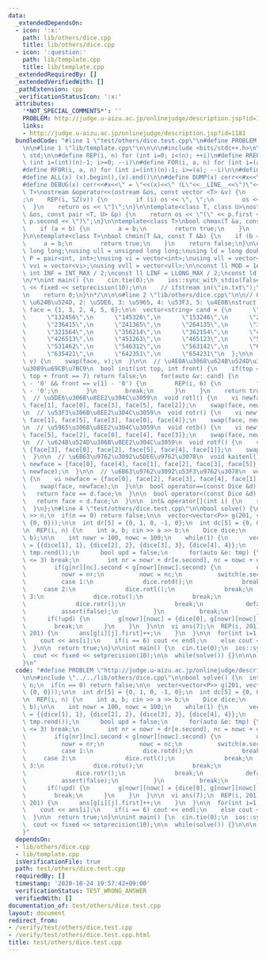 ```yaml
---
data:
  _extendedDependsOn:
  - icon: ':x:'
    path: lib/others/dice.cpp
    title: lib/others/dice.cpp
  - icon: ':question:'
    path: lib/template.cpp
    title: lib/template.cpp
  _extendedRequiredBy: []
  _extendedVerifiedWith: []
  _pathExtension: cpp
  _verificationStatusIcon: ':x:'
  attributes:
    '*NOT_SPECIAL_COMMENTS*': ''
    PROBLEM: http://judge.u-aizu.ac.jp/onlinejudge/description.jsp?id=1181
    links:
    - http://judge.u-aizu.ac.jp/onlinejudge/description.jsp?id=1181
  bundledCode: "#line 1 \"test/others/dice.test.cpp\"\n#define PROBLEM \"http://judge.u-aizu.ac.jp/onlinejudge/description.jsp?id=1181\"\
    \n\n#line 1 \"lib/template.cpp\"\n\n\n\n#include <bits/stdc++.h>\n\nusing namespace\
    \ std;\n\n#define REP(i, n) for (int i=0; i<(n); ++i)\n#define RREP(i, n) for\
    \ (int i=(int)(n)-1; i>=0; --i)\n#define FOR(i, a, n) for (int i=(a); i<(n); ++i)\n\
    #define RFOR(i, a, n) for (int i=(int)(n)-1; i>=(a); --i)\n\n#define SZ(x) ((int)(x).size())\n\
    #define ALL(x) (x).begin(),(x).end()\n\n#define DUMP(x) cerr<<#x<<\" = \"<<(x)<<endl\n\
    #define DEBUG(x) cerr<<#x<<\" = \"<<(x)<<\" (L\"<<__LINE__<<\")\"<<endl;\n\ntemplate<class\
    \ T>\nostream &operator<<(ostream &os, const vector <T> &v) {\n    os << \"[\"\
    ;\n    REP(i, SZ(v)) {\n        if (i) os << \", \";\n        os << v[i];\n  \
    \  }\n    return os << \"]\";\n}\n\ntemplate<class T, class U>\nostream &operator<<(ostream\
    \ &os, const pair <T, U> &p) {\n    return os << \"(\" << p.first << \" \" <<\
    \ p.second << \")\";\n}\n\ntemplate<class T>\nbool chmax(T &a, const T &b) {\n\
    \    if (a < b) {\n        a = b;\n        return true;\n    }\n    return false;\n\
    }\n\ntemplate<class T>\nbool chmin(T &a, const T &b) {\n    if (b < a) {\n   \
    \     a = b;\n        return true;\n    }\n    return false;\n}\n\nusing ll =\
    \ long long;\nusing ull = unsigned long long;\nusing ld = long double;\nusing\
    \ P = pair<int, int>;\nusing vi = vector<int>;\nusing vll = vector<ll>;\nusing\
    \ vvi = vector<vi>;\nusing vvll = vector<vll>;\n\nconst ll MOD = 1e9 + 7;\nconst\
    \ int INF = INT_MAX / 2;\nconst ll LINF = LLONG_MAX / 2;\nconst ld eps = 1e-9;\n\
    \n/*\nint main() {\n    cin.tie(0);\n    ios::sync_with_stdio(false);\n    cout\
    \ << fixed << setprecision(10);\n\n    // ifstream in(\"in.txt\");\n    // cin.rdbuf(in.rdbuf());\n\
    \n    return 0;\n}\n*/\n\n\n#line 2 \"lib/others/dice.cpp\"\n\n// 0: \u4E0A, 1:\
    \ \u624B\u524D, 2: \u5DE6, 3: \u5965, 4: \u53F3, 5: \u4E0B\nstruct Dice {\n  vi\
    \ face = {1, 3, 2, 4, 5, 6};\n\n  vector<string> cand = {\n      \"124536\",\n\
    \      \"132456\",\n      \"145326\",\n      \"153246\",\n      \"213645\",\n\
    \      \"236415\",\n      \"241365\",\n      \"264135\",\n      \"315624\",\n\
    \      \"321564\",\n      \"356214\",\n      \"362154\",\n      \"412653\",\n\
    \      \"426513\",\n      \"451263\",\n      \"465123\",\n      \"514632\",\n\
    \      \"531462\",\n      \"546312\",\n      \"563142\",\n      \"623541\",\n\
    \      \"635421\",\n      \"642351\",\n      \"654231\"\n  };\n\n  void init(vi\
    \ v) {\n    swap(face, v);\n  }\n\n  // \u4E0A\u3068\u624B\u524D\u306E\u5024\u304B\
    \u3089\u69CB\u7BC9\n  bool init(int top, int front) {\n    if(top == front ||\
    \ top + front == 7) return false;\n    for(auto &v: cand) {\n      if(top == v[0]\
    \ - '0' && front == v[1] - '0') {\n        REP(i, 6) {\n          face[i] = v[i]\
    \ - '0';\n        }\n        break;\n      }\n    }\n    return true;\n  }\n\n\
    \  // \u5DE6\u306B\u8EE2\u304C\u3059\n  void rotl() {\n    vi newface = {face[4],\
    \ face[1], face[0], face[3], face[5], face[2]};\n    swap(face, newface);\n  }\n\
    \n  // \u53F3\u306B\u8EE2\u304C\u3059\n  void rotr() {\n    vi newface = {face[2],\
    \ face[1], face[5], face[3], face[0], face[4]};\n    swap(face, newface);\n  }\n\
    \n  // \u5965\u306B\u8EE2\u304C\u3059\n  void rotb() {\n    vi newface = {face[1],\
    \ face[5], face[2], face[0], face[4], face[3]};\n    swap(face, newface);\n  }\n\
    \n  // \u624B\u524D\u306B\u8EE2\u304C\u3059\n  void rotf() {\n    vi newface =\
    \ {face[3], face[0], face[2], face[5], face[4], face[1]};\n    swap(face, newface);\n\
    \  }\n\n  // \u6B63\u9762\u3092\u5DE6\u9762\u3078\n  void kaitenl() {\n    vi\
    \ newface = {face[0], face[4], face[1], face[2], face[3], face[5]};\n    swap(face,\
    \ newface);\n  }\n\n  // \u6B63\u9762\u3092\u53F3\u9762\u3078\n  void kaitenr()\
    \ {\n    vi newface = {face[0], face[2], face[3], face[4], face[1], face[5]};\n\
    \    swap(face, newface);\n  }\n\n  bool operator==(const Dice &d) const {\n \
    \   return face == d.face;\n  }\n\n  bool operator<(const Dice &d) const {\n \
    \   return face < d.face;\n  }\n\n  int& operator[](int i) {\n    return face[i];\n\
    \  }\n};\n#line 4 \"test/others/dice.test.cpp\"\n\nbool solve() {\n  int n; cin\
    \ >> n;\n  if(n == 0) return false;\n\n  vector<vector<P>> g(201, vector<P>(201,\
    \ {0, 0}));\n\n  int dr[5] = {0, 1, 0, -1, 0};\n  int dc[5] = {0, 0, -1, 0, 1};\n\
    \n  REP(i, n) {\n    int a, b; cin >> a >> b;\n    Dice dice;\n    dice.init(a,\
    \ b);\n\n    int nowr = 100, nowc = 100;\n    while(1) {\n      vector<P> tmp\
    \ = {{dice[1], 1}, {dice[2], 2}, {dice[3], 3}, {dice[4], 4}};\n      sort(tmp.rbegin(),\
    \ tmp.rend());\n      bool upd = false;\n      for(auto &e: tmp) {\n        if(e.first\
    \ <= 3) break;\n        int nr = nowr + dr[e.second], nc = nowc + dc[e.second];\n\
    \        if(g[nr][nc].second < g[nowr][nowc].second) {\n          upd = true;\n\
    \          nowr = nr;\n          nowc = nc;\n          switch(e.second) {\n  \
    \          case 1:\n              dice.rotd();\n              break;\n       \
    \     case 2:\n              dice.rotl();\n              break;\n            case\
    \ 3:\n              dice.rotu();\n              break;\n            case 4:\n\
    \              dice.rotr();\n              break;\n            default:\n    \
    \          assert(false);\n          }\n          break;\n        }\n      }\n\
    \      if(!upd) {\n        g[nowr][nowc] = {dice[0], g[nowr][nowc].second + 1};\n\
    \        break;\n      }\n    }\n  }\n\n  vi ans(7);\n  REP(i, 201) {\n    REP(j,\
    \ 201) {\n      ans[g[i][j].first]++;\n    }\n  }\n\n  for(int i=1;i<=6;++i) {\n\
    \    cout << ans[i];\n    if(i == 6) cout << endl;\n    else cout << \" \";\n\
    \  }\n\n  return true;\n}\n\nint main() {\n  cin.tie(0);\n  ios::sync_with_stdio(false);\n\
    \  cout << fixed << setprecision(10);\n\n  while(solve()) {}\n\n\n  return 0;\n\
    }\n"
  code: "#define PROBLEM \"http://judge.u-aizu.ac.jp/onlinejudge/description.jsp?id=1181\"\
    \n\n#include \"../../lib/others/dice.cpp\"\n\nbool solve() {\n  int n; cin >>\
    \ n;\n  if(n == 0) return false;\n\n  vector<vector<P>> g(201, vector<P>(201,\
    \ {0, 0}));\n\n  int dr[5] = {0, 1, 0, -1, 0};\n  int dc[5] = {0, 0, -1, 0, 1};\n\
    \n  REP(i, n) {\n    int a, b; cin >> a >> b;\n    Dice dice;\n    dice.init(a,\
    \ b);\n\n    int nowr = 100, nowc = 100;\n    while(1) {\n      vector<P> tmp\
    \ = {{dice[1], 1}, {dice[2], 2}, {dice[3], 3}, {dice[4], 4}};\n      sort(tmp.rbegin(),\
    \ tmp.rend());\n      bool upd = false;\n      for(auto &e: tmp) {\n        if(e.first\
    \ <= 3) break;\n        int nr = nowr + dr[e.second], nc = nowc + dc[e.second];\n\
    \        if(g[nr][nc].second < g[nowr][nowc].second) {\n          upd = true;\n\
    \          nowr = nr;\n          nowc = nc;\n          switch(e.second) {\n  \
    \          case 1:\n              dice.rotd();\n              break;\n       \
    \     case 2:\n              dice.rotl();\n              break;\n            case\
    \ 3:\n              dice.rotu();\n              break;\n            case 4:\n\
    \              dice.rotr();\n              break;\n            default:\n    \
    \          assert(false);\n          }\n          break;\n        }\n      }\n\
    \      if(!upd) {\n        g[nowr][nowc] = {dice[0], g[nowr][nowc].second + 1};\n\
    \        break;\n      }\n    }\n  }\n\n  vi ans(7);\n  REP(i, 201) {\n    REP(j,\
    \ 201) {\n      ans[g[i][j].first]++;\n    }\n  }\n\n  for(int i=1;i<=6;++i) {\n\
    \    cout << ans[i];\n    if(i == 6) cout << endl;\n    else cout << \" \";\n\
    \  }\n\n  return true;\n}\n\nint main() {\n  cin.tie(0);\n  ios::sync_with_stdio(false);\n\
    \  cout << fixed << setprecision(10);\n\n  while(solve()) {}\n\n\n  return 0;\n\
    }"
  dependsOn:
  - lib/others/dice.cpp
  - lib/template.cpp
  isVerificationFile: true
  path: test/others/dice.test.cpp
  requiredBy: []
  timestamp: '2020-10-24 19:57:42+09:00'
  verificationStatus: TEST_WRONG_ANSWER
  verifiedWith: []
documentation_of: test/others/dice.test.cpp
layout: document
redirect_from:
- /verify/test/others/dice.test.cpp
- /verify/test/others/dice.test.cpp.html
title: test/others/dice.test.cpp
---
```

